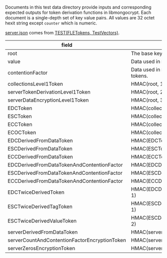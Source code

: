 Documents in this test data directory provide inputs and corresponding expected outputs for token derivation functions in libmongocrypt.
Each document is a single-depth set of key value pairs. All values are 32 octet hexit string except `counter` which is numeric.

[server.json](server.json) comes from [TEST(FLETokens, TestVectors)](https://github.com/mongodb/mongo/blob/master/src/mongo/crypto/fle_crypto_test.cpp).

| field | Description |
| ----- | ----------- |
| root | The base key from which all other tokens are derived. |
| value | Data used in `DerivedFromData` tokens. |
| contentionFactor | Data used in `DerivedFromDataAndContentionFactor` tokens. |
| collectionsLevel1Token | HMAC(root, 1) |
| serverTokenDerivationLevel1Token | HMAC(root, 2) |
| serverDataEncryptionLevel1Token | HMAC(root, 3) |
| EDCToken | HMAC(collectionsLevel1Token, 1) |
| ESCToken | HMAC(collectionsLevel1Token, 2) |
| ECCToken | HMAC(collectionsLevel1Token, 3) |
| ECOCToken | HMAC(collectionsLevel1Token, 4) |
| EDCDerivedFromDataToken | HMAC(EDCToken, value) |
| ESCDerivedFromDataToken | HMAC(ESCToken, value) |
| ECCDerivedFromDataToken | HMAC(ECCToken, value) |
| EDCDerivedFromDataTokenAndContentionFactor| HMAC(EDCDerivedFromDataToken, contentionFactor) |
| ESCDerivedFromDataTokenAndContentionFactor| HMAC(ESCDerivedFromDataToken, contentionFactor) |
| ECCDerivedFromDataTokenAndContentionFactor| HMAC(ECCDerivedFromDataToken, contentionFactor) |
| EDCTwiceDerivedToken | HMAC(EDCDerivedFromDataTokenAndContentionFactor, 1) |
| ESCTwiceDerivedTagToken | HMAC(ESCDerivedFromDataTokenAndContentionFactor, 1) |
| ESCTwiceDerivedValueToken | HMAC(ESCDerivedFromDataTokenAndContentionFactor, 2) |
| serverDerivedFromDataToken | HMAC(serverTokenDerivationLevel1Token, value) |
| serverCountAndContentionFactorEncryptionToken | HMAC(serverDerivedFromDataToken, 1) |
| serverZerosEncryptionToken | HMAC(serverDerivedFromDataToken, 2) |

